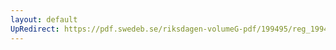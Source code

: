 ```yaml
---
layout: default
UpRedirect: https://pdf.swedeb.se/riksdagen-volumeG-pdf/199495/reg_199495/reg_199495_0192.pdf
---
```

